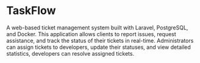 # TaskFlow
A web-based ticket management system built with Laravel, PostgreSQL, and Docker. This application allows clients to report issues, request assistance, and track the status of their tickets in real-time. Administrators can assign tickets to developers, update their statuses, and view detailed statistics, developers can resolve assigned tickets.
